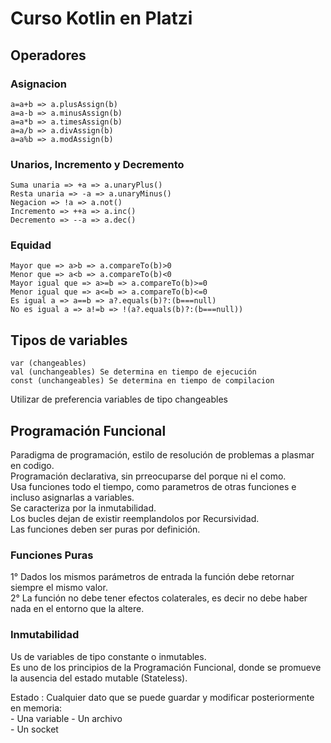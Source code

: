 # Curso Kotlin en Platzi

## Operadores
### Asignacion
``` 
a=a+b => a.plusAssign(b)
a=a-b => a.minusAssign(b)
a=a*b => a.timesAssign(b)
a=a/b => a.divAssign(b)
a=a%b => a.modAssign(b)
```

### Unarios, Incremento y Decremento
```
Suma unaria => +a => a.unaryPlus()   
Resta unaria => -a => a.unaryMinus()   
Negacion => !a => a.not()   
Incremento => ++a => a.inc()   
Decremento => --a => a.dec()   
```

### Equidad
```
Mayor que => a>b => a.compareTo(b)>0   
Menor que => a<b => a.compareTo(b)<0   
Mayor igual que => a>=b => a.compareTo(b)>=0   
Menor igual que => a<=b => a.compareTo(b)<=0   
Es igual a => a==b => a?.equals(b)?:(b===null)   
No es igual a => a!=b => !(a?.equals(b)?:(b===null))   
```

## Tipos de variables
```
var (changeables)   
val (unchangeables) Se determina en tiempo de ejecución
const (unchangeables) Se determina en tiempo de compilacion
```
Utilizar de preferencia variables de tipo changeables

## Programación Funcional
Paradigma de programación, estilo de resolución de problemas a plasmar en codigo.    
Programación declarativa, sin prreocuparse del porque ni el como.     
Usa funciones todo el tiempo, como parametros de otras funciones e incluso asignarlas a variables.   
Se caracteriza por la inmutabilidad.   
Los bucles dejan de existir reemplandolos por Recursividad.   
Las funciones deben ser puras por definición.   

### Funciones Puras
1° Dados los mismos parámetros de entrada la función debe retornar siempre el mismo valor.   
2° La función no debe tener efectos colaterales, es decir no debe haber nada en el entorno que la altere.   

### Inmutabilidad
Us de variables de tipo constante o inmutables.   
Es uno de los principios de la Programación Funcional, donde se promueve la ausencia del estado mutable (Stateless).   

Estado : Cualquier dato que se puede guardar y modificar posteriormente en memoria:   
    - Una variable
    - Un archivo   
    - Un socket   
